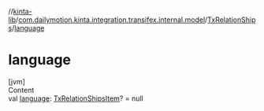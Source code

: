 //[kinta-lib](../../../index.md)/[com.dailymotion.kinta.integration.transifex.internal.model](../index.md)/[TxRelationShips](index.md)/[language](language.md)



# language  
[jvm]  
Content  
val [language](language.md): [TxRelationShipsItem](../-tx-relation-ships-item/index.md)? = null  



